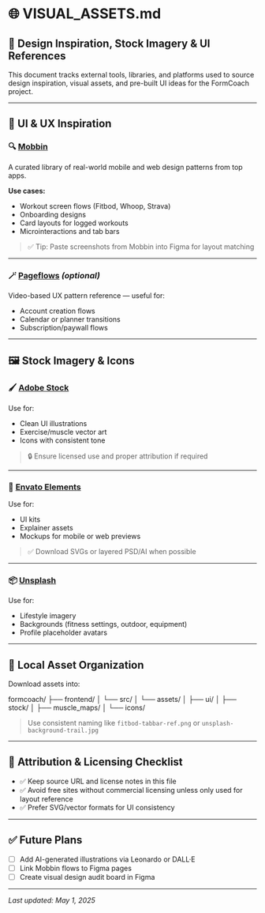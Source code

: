 # 🌐 VISUAL_ASSETS.md

## 🧠 Design Inspiration, Stock Imagery & UI References

This document tracks external tools, libraries, and platforms used to source design inspiration, visual assets, and pre-built UI ideas for the FormCoach project.

---

## 🎨 UI & UX Inspiration

### 🔍 [Mobbin](https://mobbin.com)

A curated library of real-world mobile and web design patterns from top apps.

**Use cases:**
- Workout screen flows (Fitbod, Whoop, Strava)
- Onboarding designs
- Card layouts for logged workouts
- Microinteractions and tab bars

> ✅ Tip: Paste screenshots from Mobbin into Figma for layout matching

---

### 🪄 [Pageflows](https://pageflows.com) *(optional)*

Video-based UX pattern reference — useful for:
- Account creation flows
- Calendar or planner transitions
- Subscription/paywall flows

---

## 🖼️ Stock Imagery & Icons

### 🖌 [Adobe Stock](https://stock.adobe.com)

Use for:
- Clean UI illustrations
- Exercise/muscle vector art
- Icons with consistent tone

> 🔒 Ensure licensed use and proper attribution if required

---

### 🎥 [Envato Elements](https://elements.envato.com)

Use for:
- UI kits
- Explainer assets
- Mockups for mobile or web previews

> ✅ Download SVGs or layered PSD/AI when possible

---

### 📦 [Unsplash](https://unsplash.com)

Use for:
- Lifestyle imagery
- Backgrounds (fitness settings, outdoor, equipment)
- Profile placeholder avatars

---

## 📁 Local Asset Organization

Download assets into:

formcoach/
├── frontend/
│   └── src/
│       └── assets/
│           ├── ui/
│           ├── stock/
│           ├── muscle_maps/
│           └── icons/

> Use consistent naming like `fitbod-tabbar-ref.png` or `unsplash-background-trail.jpg`

---

## 🧼 Attribution & Licensing Checklist

- ✅ Keep source URL and license notes in this file
- ✅ Avoid free sites without commercial licensing unless only used for layout reference
- ✅ Prefer SVG/vector formats for UI consistency

---

## ✅ Future Plans

- [ ] Add AI-generated illustrations via Leonardo or DALL·E
- [ ] Link Mobbin flows to Figma pages
- [ ] Create visual design audit board in Figma

---

_Last updated: May 1, 2025_